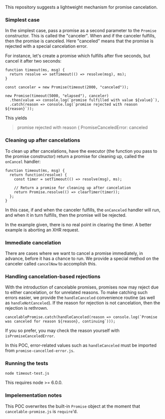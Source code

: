 This repository suggests a lightweight mechanism for promise cancelation.

### Simplest case

In the simplest case, pass a promise as a second parameter to the `Promise` constructor.
This is called the "canceler".
When and if the canceler fulfills, then the promise is canceled.
Here "canceled" means that the promise is rejected with a special cancelation error.

For instance, let's create a promise which fulfills after five seconds, but cancel it after two seconds:

```
function timeout(ms, msg) {
  return resolve => setTimeout(() => resolve(msg), ms);
}

const canceler = new Promise(timeout(2000, "canceled"));

new Promise(timeout(5000, "elapsed"), canceler)
  .then(value => console.log(`promise fulfilled with value ${value}`),
  .catch(reason => console.log(`promise rejected with reason ${reason}`));
```

This yields

> promise rejected with reason { PromiseCanceledError: canceled

### Cleaning up after cancelations

To clean up after cancelations,
have the executor (the function you pass to the promise constructor) return a promise for cleaning up,
called the `onCancel` handler:

```
function timeout(ms, msg) {
  return function(resolve) {
    const timer = setTimeout(() => resolve(msg), ms);

    // Return a promise for cleaning up after cancelation
    return Promise.resolve(() => clearTimer(timer));
  };
}
```

In this case, if and when the canceler fulfills,
the `onCanceled` handler will run,
and when it in turn fulfills, then the promise will be rejected.

In the example given, there is no real point in clearing the timer.
A better example is aborting an XHR request.

### Immediate cancelation

There are cases where we want to cancel a promise immediately, in advance,
before it has a chance to run.
We provide a special method on the canceler called `cancelNow` to accomplish this.

### Handling cancelation-based rejections

With the introduction of cancelable promises,
promises now may reject due to either cancelation, or for unrelated reasons.
To make catching such errors easier, we provide the `handleCanceled` convenience routine
(as well as `handleNotCanceled`).
If the reason for rejection is not cancelation,
then the rejection is rethrown.

```
cancelablePromise.catch(handleCanceled(reason => console.log(`Promise was canceled for reason ${reason}, continuing`)));
```

If you so prefer, you may check the reason yourself with `isPromiseCanceledError`.

In this POC, error-related values such as `handleCanceled` must be imported from `promise-cancelled-error.js`.

### Running the tests

```
node timeout-test.js
```

This requires node >= 6.0.0.

### Impelementation notes

This POC overwrites the built-in `Promise` object at the moment that `cancelable-promise.js` is `require`'d.
